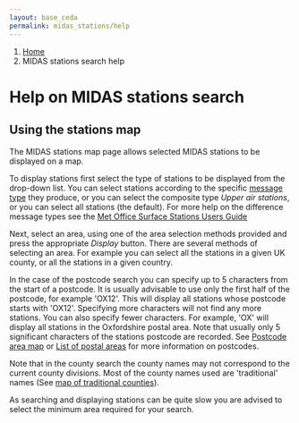 ```yaml
---
layout: base_ceda
permalink: midas_stations/help
---
```


<div class="container">

<ol class="breadcrumb">
<li class="breadcrumb-item" id="breadcrumb-menu-home"><a href="{{site.baseurl}}/">Home</a></li><li class="breadcrumb-item" id="breadcrumb-menu-midas_stations-help">MIDAS stations search help</li>
</ol>













<div class="row">
<div class="col-md-12">



<form style="display:none;" class="editable-form" method="post" action="/edit/" id="8642dbe5-f1ef-4470-8322-32ac0693645e">
    <input type="hidden" name="csrfmiddlewaretoken" value="oUtGSRcyerGVcMrpuhBDt1tWkLQDmaX12RUTzl6VCfCt65KD9y4dgpw4BC1FjIHh">
    
<p>
<label for="content-8642dbe5-f1ef-4470-8322-32ac0693645e">Content:</label><br>
        
</p>
    
<p style="display:none;">
        <label for="app-8642dbe5-f1ef-4470-8322-32ac0693645e">App:</label><br><input type="hidden" name="app" value="pages" class=" charfield" id="app-8642dbe5-f1ef-4470-8322-32ac0693645e">
        
</p>
    
<p style="display:none;">
<label for="model-8642dbe5-f1ef-4470-8322-32ac0693645e">Model:</label><br><input type="hidden" name="model" value="richtextpage" class=" charfield" id="model-8642dbe5-f1ef-4470-8322-32ac0693645e">
        
</p>
    
<p style="display:none;">
        <label for="id-8642dbe5-f1ef-4470-8322-32ac0693645e">Id:</label><br><input type="hidden" name="id" value="13" class=" charfield" id="id-8642dbe5-f1ef-4470-8322-32ac0693645e">
        
</p>
    
<p style="display:none;">
<label for="fields-8642dbe5-f1ef-4470-8322-32ac0693645e">Fields:</label><br><input type="hidden" name="fields" value="content" class=" charfield" id="fields-8642dbe5-f1ef-4470-8322-32ac0693645e">
        
</p>
    
<input type="submit" value="Save" class="btn btn-primary btn-lg">
<input type="button" value="Cancel" class="btn btn-default btn-lg">
</form>

<div class="editable-original">
<h1>Help on MIDAS stations search</h1>
<h2>Using the stations map</h2>
<p>The MIDAS stations map page allows selected MIDAS stations to be displayed on a map.</p>
<p>To display stations first select the type of stations to be displayed from the drop-down list. You can select stations according to the specific <a href="/midas_stations/met_domains">message type</a> they produce, or you can select the composite type <em>Upper air stations</em>, or you can select all stations (the default). For more help on the difference message types see the <a href="https://artefacts.ceda.ac.uk/badc_datadocs/ukmo-midas/ukmo_guide.html">Met Office Surface Stations Users Guide</a></p>
<p>Next, select an area, using one of the area selection methods provided and press the appropriate <em>Display</em> button. There are several methods of selecting an area. For example you can select all the stations in a given UK county, or all the stations in a given country.</p>
<p>In the case of the postcode search you can specify up to 5 characters from the start of a postcode. It is usually advisable to use only the first half of the postcode, for example 'OX12'. This will display all stations whose postcode starts with 'OX12'. Specifying more characters will not find any more stations. You can also specify fewer characters. For example, 'OX' will display all stations in the Oxfordshire postal area. Note that usually only 5 significant characters of the stations postcode are recorded. See <a href="http://www.evoxfacilities.co.uk/areamaps.php">Postcode area map</a> or <a href="http://en.wikipedia.org/wiki/List_of_postal_areas_in_the_United_Kingdom">List of postal areas</a> for more information on postcodes.</p>
<p>Note that in the county search the county names may not correspond to the current county divisions. Most of the county names used are 'traditional' names (See <a href="/midas_stations/traditional_counties_map">map of traditional counties</a>).</p>
<p>As searching and displaying stations can be quite slow you are advised to select the minimum area required for your search.</p>
<p></p>
</div>

<a style="visibility:hidden;" class="editable-link" href="#" rel="#8642dbe5-f1ef-4470-8322-32ac0693645e">Edit</a>

<div style="visibility:hidden;" class="editable-highlight"></div>

</div>
</div>










</div>
